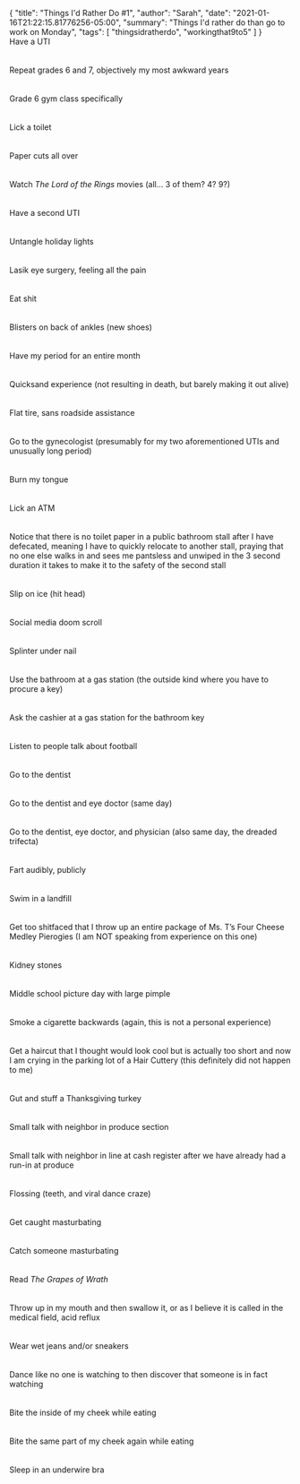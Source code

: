 {
    "title": "Things I'd Rather Do #1",
    "author": "Sarah",
    "date": "2021-01-16T21:22:15.81776256-05:00",
    "summary": "Things I'd rather do than go to work on Monday",
    "tags": [
        "thingsidratherdo",
        "workingthat9to5"
    ]
}
\
Have a UTI\
\
\
Repeat grades 6 and 7, objectively my most awkward years\
\
\
Grade 6 gym class specifically\
\
\
Lick a toilet\
\
\
Paper cuts all over\
\
\
Watch *The Lord of the Rings* movies (all… 3 of them? 4? 9?)\
\
\
Have a second UTI\
\
\
Untangle holiday lights\
\
\
Lasik eye surgery, feeling all the pain\
\
\
Eat shit\
\
\
Blisters on back of ankles (new shoes)\
\
\
Have my period for an entire month\
\
\
Quicksand experience (not resulting in death, but barely making it out
alive)\
\
\
Flat tire, sans roadside assistance\
\
\
Go to the gynecologist (presumably for my two aforementioned UTIs and
unusually long period)\
\
\
Burn my tongue\
\
\
Lick an ATM\
\
\
Notice that there is no toilet paper in a public bathroom stall after I
have defecated, meaning I have to quickly relocate to another stall,
praying that no one else walks in and sees me pantsless and unwiped in
the 3 second duration it takes to make it to the safety of the second
stall\
\
\
Slip on ice (hit head)\
\
\
Social media doom scroll\
\
\
Splinter under nail\
\
\
Use the bathroom at a gas station (the outside kind where you have to
procure a key)\
\
\
Ask the cashier at a gas station for the bathroom key\
\
\
Listen to people talk about football\
\
\
Go to the dentist\
\
\
Go to the dentist and eye doctor (same day)\
\
\
Go to the dentist, eye doctor, and physician (also same day, the dreaded
trifecta)\
\
\
Fart audibly, publicly\
\
\
Swim in a landfill\
\
\
Get too shitfaced that I throw up an entire package of Ms. T’s Four
Cheese Medley Pierogies (I am NOT speaking from experience on this
one)\
\
\
Kidney stones\
\
\
Middle school picture day with large pimple\
\
\
Smoke a cigarette backwards (again, this is not a personal experience)\
\
\
Get a haircut that I thought would look cool but is actually too short
and now I am crying in the parking lot of a Hair Cuttery (this
definitely did not happen to me)\
\
\
Gut and stuff a Thanksgiving turkey\
\
\
Small talk with neighbor in produce section\
\
\
Small talk with neighbor in line at cash register after we have already
had a run-in at produce\
\
\
Flossing (teeth, and viral dance craze)\
\
\
Get caught masturbating\
\
\
Catch someone masturbating\
\
\
Read *The Grapes of Wrath*\
\
\
Throw up in my mouth and then swallow it, or as I believe it is called
in the medical field, acid reflux\
\
\
Wear wet jeans and/or sneakers\
\
\
Dance like no one is watching to then discover that someone is in fact
watching\
\
\
Bite the inside of my cheek while eating\
\
\
Bite the same part of my cheek again while eating\
\
\
Sleep in an underwire bra

